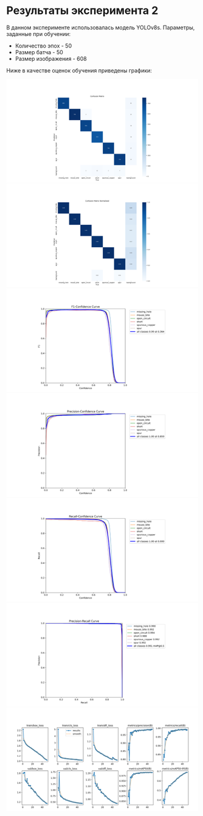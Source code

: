 # Результаты эксперимента 2

В данном эксперименте использовалась модель YOLOv8s.
Параметры, заданные при обучении:
+  Количество эпох - 50
+  Размер батча - 50
+  Размер изображения - 608

Ниже в качестве оценок обучения приведены графики:

![](images/confusion_matrix.png)
![](images/confusion_matrix_normalized.png)
![](images/F1_curve_plot.png)
![](images/P_curve.png)
![](images/R_curve.png)
![](images/PR_curve.png)
![](images/results.png)
